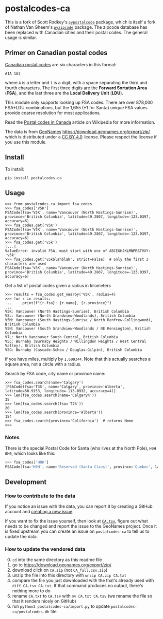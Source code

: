 # postalcodes-ca

This is a fork of Scott Rodkey's [`pypostalcode`](https://pypi.org/project/pypostalcode/) package, which is itself a fork of Nathan Van Gheem's [`pyzipcode`](https://pypi.org/project/pyzipcode/) package. The zipcode database has been replaced with Canadian cities and their postal codes. The general usage is similar.

## Primer on Canadian postal codes

[Canadian postal codes](https://en.wikipedia.org/wiki/Postal_codes_in_Canada) are six characters in this format:

`A1A 1A1`

where `A` is a letter and `1` is a digit, with a space separating the third and fourth characters. The first three digits are the **Forward Sortation Area** (**FSA**), and the last three are the **Local Delivery Unit** (**LDU**). 

This module only supports looking up FSA codes. There are over 878,000 FSA+LDU combinations, but the 1,655 (+1 for Santa) unique FSA values provide coarse resolution for most applications.

Read the [Postal codes in Canada](https://en.wikipedia.org/wiki/Postal_codes_in_Canada) article on Wikipedia for more information.

The data is from [GeoNames](https://www.geonames.org/) https://download.geonames.org/export/zip/ which is distributed under a [CC BY 4.0](https://creativecommons.org/licenses/by/4.0/) license. Please respect the license if you use this module.

## Install

To install:

```
pip install postalcodes-ca
```


## Usage

```pycon
>>> from postalcodes_ca import fsa_codes
>>> fsa_codes['V5K']
FSACode(fsa='V5K', name='Vancouver (North Hastings-Sunrise)', province='British Columbia', latitude=49.2807, longitude=-123.0397, accuracy=6)
>>> fsa_codes.get('V5K')
FSACode(fsa='V5K', name='Vancouver (North Hastings-Sunrise)', province='British Columbia', latitude=49.2807, longitude=-123.0397, accuracy=6)
>>> fsa_codes.get('v5k')
[...]
ValueError: invalid FSA, must start with one of ABCEGHJKLMNPRSTVXY: 'v5k'
>>> fsa_codes.get('v5kblahblah', strict=False)  # only the first 3 characters are used
FSACode(fsa='V5K', name='Vancouver (North Hastings-Sunrise)', province='British Columbia', latitude=49.2807, longitude=-123.0397, accuracy=6)
```

Get a list of postal codes given a radius in kilometers 

```pycon
>>> results = fsa_codes.get_nearby('V5K', radius=4)
>>> for r in results:
...     print(f"{r.fsa}: {r.name}, {r.province}")
... 
V5K: Vancouver (North Hastings-Sunrise), British Columbia
V5L: Vancouver (North Grandview-Woodlands), British Columbia
V5M: Vancouver (South Hastings-Sunrise / North Renfrew-Collingwood), British Columbia
V5N: Vancouver (South Grandview-Woodlands / NE Kensington), British Columbia
V7L: North Vancouver South Central, British Columbia
V5C: Burnaby (Burnaby Heights / Willingdon Heights / West Central Valley), British Columbia
V5G: Burnaby (Cascade-Schou / Douglas-Gilpin), British Columbia
```

if you have miles, multiply by `1.609344`. Note that this actually searches a square area, not a circle with a radius.

Search by FSA code, city name or province name:

``` pycon
>>> fsa_codes.search(name='Calgary')
[FSACode(fsa='T3S', name='Calgary', province='Alberta', latitude=50.9153, longitude=-113.8932, accuracy=4)]
>>> len(fsa_codes.search(name='Calgary%'))
35
>>> len(fsa_codes.search(fsa='T2%'))
20
>>> len(fsa_codes.search(province='Alberta'))
154
>>> fsa_codes.search(province='California')  # returns None
>>>
```

### Notes

There is the special Postal Code for Santa (who lives at the North Pole), `H0H 0H0`, which looks like this:

``` python
>>> fsa_codes['H0H']
FSACode(fsa='H0H', name='Reserved (Santa Claus)', province='Quebec', latitude=90.0, longitude=0.0, accuracy=None)
```

## Development

### How to contribute to the data

If you notice an issue with the data, you can report it by creating a GitHub account and
[creating a new issue](https://github.com/verhovsky/postalcodes-ca/issues/new).

If you want to fix the issue yourself, then look at
[`CA.tsv`](https://github.com/verhovsky/postalcodes-ca/blob/master/CA.tsv),
figure out what needs to be changed and report the issue to the GeoNames
project. Once it is fixed upstream you can create an issue on `postalcodes-ca`
to tell us to update the data.

### How to update the vendored data

0) `cd` into the same directory as this readme file
1) go to https://download.geonames.org/export/zip/
2) download click on `CA.zip` (not `CA_full.csv.zip`)
3) unzip the file into this directory with `unzip CA.zip CA.txt`
4) compare the file you just downloaded with the that's already used with `diff CA.tsv CA.txt`. If that command produces no output, there's nothing more to do
5) rename `CA.txt` to `CA.tsv` with `mv CA.txt CA.tsv` (we rename the file so that it renders nicely on GitHub)
6) run `python3 postalcodes-ca/import.py` to update `postalcodes-ca/postalcodes.db` file
